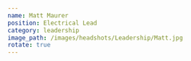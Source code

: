 ```yaml
---
name: Matt Maurer
position: Electrical Lead
category: leadership
image_path: /images/headshots/Leadership/Matt.jpg
rotate: true
---
```

